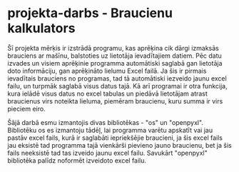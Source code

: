 # projekta-darbs - Braucienu kalkulators
Šī projekta mērķis ir izstrādā programu, kas aprēķina cik dārgi izmaksās brauciens ar mašīnu, balstoties uz lietotāja ievadītajiem datiem. Pēc datu izvades un visiem aprēķinie programma automātiski saglabā gan lietotāja doto informāciju, gan aprēķināto lielumu Excel failā. Ja šis ir pirmais ievadītais brauciens no programas, tad tā automātiski iezveido jaunu excel failu, un turpmāk saglabā visus datus tajā. Kā arī programai ir otra funkcija, kura ielādē visus datus no excel tabulas un piedāvā lietotājam atrast braucienus virs noteikta lieluma, piemēram braucienu, kuru summa ir virs pieciem eiro. 

Šājā darbā esmu izmantojis divas bibliotēkas - "os" un "openpyxl". Bibliotēku os es izmantoju tādēļ, lai programma varētu apskatīt vai jau pastāv excel fails, kurā ir saglabāti iepriekšējie braucieni, ja šis excel fails jau eksistē tad programma tajā vienkārši pievieno jauno braucienu, bet ja šis fails neeksistē tad tas izveido jaunu excel failu. Savukārt "openpyxl" bibliotēka palīdz noformēt izveidoto excel failu. 